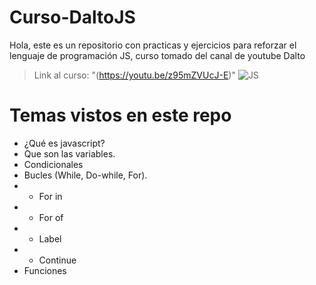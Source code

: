 # Curso-DaltoJS
Hola, este es un repositorio con practicas y ejercicios para reforzar el lenguaje de programación JS, curso tomado del canal de youtube Dalto

> Link al curso: "(https://youtu.be/z95mZVUcJ-E)"
> ![JS]([/capturas/Apaquarium-especiesMundo2.PNG])

# Temas vistos en este repo
-  ¿Qué es javascript?
-  Que son las variables.
-  Condicionales 
-  Bucles (While, Do-while, For).
- - For in
- - For of
- - Label
- - Continue
-  Funciones